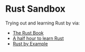 # Rust Sandbox

Trying out and learning Rust by via:

- [The Rust Book](https://doc.rust-lang.org/book/)
- [A half hour to learn Rust](https://fasterthanli.me/blog/2020/a-half-hour-to-learn-rust/)
- [Rust by Example](https://doc.rust-lang.org/stable/rust-by-example/)
